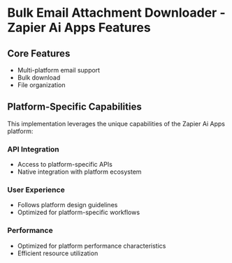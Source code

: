 # Bulk Email Attachment Downloader - Zapier Ai Apps Features

## Core Features
- Multi-platform email support
- Bulk download
- File organization

## Platform-Specific Capabilities
This implementation leverages the unique capabilities of the Zapier Ai Apps platform:

### API Integration
- Access to platform-specific APIs
- Native integration with platform ecosystem

### User Experience
- Follows platform design guidelines
- Optimized for platform-specific workflows

### Performance
- Optimized for platform performance characteristics
- Efficient resource utilization
